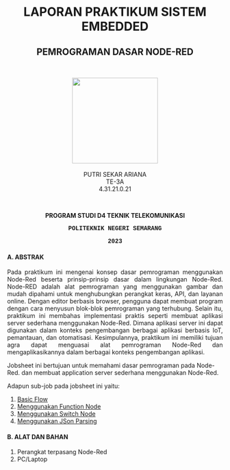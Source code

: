 <h1 align="center">LAPORAN PRAKTIKUM SISTEM EMBEDDED</h1>
<h2 align="center"> PEMROGRAMAN DASAR NODE-RED </h2>
<br>
<p align="center">
  <img src="https://en.polines.ac.id/images/logo_bw.jpg" width="200" height="200">
<br>
<br>PUTRI SEKAR ARIANA
<br>TE-3A
<br>4.31.21.0.21</p>
<br>
<b><p align="center">PROGRAM STUDI D4 TEKNIK TELEKOMUNIKASI</p>
<p style="font-family:courier;" align="center">POLITEKNIK NEGERI SEMARANG</p>
<p style="font-family:courier;" align="center">2023</p></b> 

#### A. ABSTRAK
<p align="justify">
  Pada praktikum ini mengenai konsep dasar pemrograman menggunakan Node-Red beserta prinsip-prinsip dasar dalam lingkungan Node-Red. Node-RED adalah alat pemrograman yang menggunakan gambar dan mudah dipahami untuk menghubungkan perangkat keras, API, dan layanan online. Dengan editor berbasis browser, pengguna dapat membuat program dengan cara menyusun blok-blok pemrograman yang terhubung. Selain itu, praktikum ini membahas implementasi praktis seperti membuat aplikasi server sederhana menggunakan Node-Red. Dimana aplikasi server ini dapat digunakan dalam konteks pengembangan berbagai aplikasi berbasis IoT, pemantauan, dan otomatisasi. Kesimpulannya, praktikum ini memiliki tujuan agra dapat menguasai alat pemrograman Node-Red dan mengaplikasikannya dalam berbagai konteks pengembangan aplikasi. 

Jobsheet ini bertujuan untuk memahami dasar pemrograman pada Node-Red.
dan membuat application server sederhana menggunakan
Node-Red. </p>
Adapun sub-job pada jobsheet ini yaitu:
  1. <a href="https://github.com/sekarnaa/sistem-embedded-new/blob/3109ffba56a6651e297c5c38887e264d5c86906a/Laporan%205/Basic%20Flow.md">Basic Flow</a>
  2. <a href="https://github.com/sekarnaa/sistem-embedded-new/blob/e5b8d3fb2356e756d8579639d8aa9c6b4a310f3b/Laporan%205/Menggunakan%20Function%20Node.md">Menggunakan Function Node</a>
  3. <a href="https://github.com/raolaay/SistemEmbedded/tree/master/Jobsheet%205/Menggunakan%20Switch%20Node">Menggunakan Switch Node</a>
  4. <a href="https://github.com/sekarnaa/sistem-embedded-new/blob/d8228ce402005825dde1f7af29b607970d83dfc6/Laporan%205/Menggunakan%20JSon%20Parsing.md">Menggunakan JSon Parsing</a>
  
#### B. ALAT DAN BAHAN
1) Perangkat terpasang Node-Red
2) PC/Laptop


